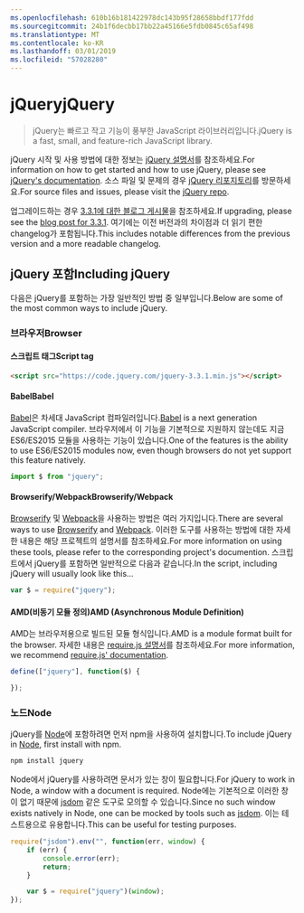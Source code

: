 ```yaml
---
ms.openlocfilehash: 610b16b181422978dc143b95f28658bbdf177fdd
ms.sourcegitcommit: 24b1f6decbb17bb22a45166e5fdb0845c65af498
ms.translationtype: MT
ms.contentlocale: ko-KR
ms.lasthandoff: 03/01/2019
ms.locfileid: "57028280"
---
```

# <a name="jquery"></a><span data-ttu-id="e8ae3-101">jQuery</span><span class="sxs-lookup"><span data-stu-id="e8ae3-101">jQuery</span></span>

> <span data-ttu-id="e8ae3-102">jQuery는 빠르고 작고 기능이 풍부한 JavaScript 라이브러리입니다.</span><span class="sxs-lookup"><span data-stu-id="e8ae3-102">jQuery is a fast, small, and feature-rich JavaScript library.</span></span>

<span data-ttu-id="e8ae3-103">jQuery 시작 및 사용 방법에 대한 정보는 [jQuery 설명서](http://api.jquery.com/)를 참조하세요.</span><span class="sxs-lookup"><span data-stu-id="e8ae3-103">For information on how to get started and how to use jQuery, please see [jQuery's documentation](http://api.jquery.com/).</span></span>
<span data-ttu-id="e8ae3-104">소스 파일 및 문제의 경우 [jQuery 리포지토리](https://github.com/jquery/jquery)를 방문하세요.</span><span class="sxs-lookup"><span data-stu-id="e8ae3-104">For source files and issues, please visit the [jQuery repo](https://github.com/jquery/jquery).</span></span>

<span data-ttu-id="e8ae3-105">업그레이드하는 경우 [3.3.1에 대한 블로그 게시물](https://blog.jquery.com/2017/03/20/jquery-3.3.1-now-available/)을 참조하세요.</span><span class="sxs-lookup"><span data-stu-id="e8ae3-105">If upgrading, please see the [blog post for 3.3.1](https://blog.jquery.com/2017/03/20/jquery-3.3.1-now-available/).</span></span> <span data-ttu-id="e8ae3-106">여기에는 이전 버전과의 차이점과 더 읽기 편한 changelog가 포함됩니다.</span><span class="sxs-lookup"><span data-stu-id="e8ae3-106">This includes notable differences from the previous version and a more readable changelog.</span></span>

## <a name="including-jquery"></a><span data-ttu-id="e8ae3-107">jQuery 포함</span><span class="sxs-lookup"><span data-stu-id="e8ae3-107">Including jQuery</span></span>

<span data-ttu-id="e8ae3-108">다음은 jQuery를 포함하는 가장 일반적인 방법 중 일부입니다.</span><span class="sxs-lookup"><span data-stu-id="e8ae3-108">Below are some of the most common ways to include jQuery.</span></span>

### <a name="browser"></a><span data-ttu-id="e8ae3-109">브라우저</span><span class="sxs-lookup"><span data-stu-id="e8ae3-109">Browser</span></span>

#### <a name="script-tag"></a><span data-ttu-id="e8ae3-110">스크립트 태그</span><span class="sxs-lookup"><span data-stu-id="e8ae3-110">Script tag</span></span>

```html
<script src="https://code.jquery.com/jquery-3.3.1.min.js"></script>
```

#### <a name="babel"></a><span data-ttu-id="e8ae3-111">Babel</span><span class="sxs-lookup"><span data-stu-id="e8ae3-111">Babel</span></span>

<span data-ttu-id="e8ae3-112">[Babel](http://babeljs.io/)은 차세대 JavaScript 컴파일러입니다.</span><span class="sxs-lookup"><span data-stu-id="e8ae3-112">[Babel](http://babeljs.io/) is a next generation JavaScript compiler.</span></span> <span data-ttu-id="e8ae3-113">브라우저에서 이 기능을 기본적으로 지원하지 않는데도 지금 ES6/ES2015 모듈을 사용하는 기능이 있습니다.</span><span class="sxs-lookup"><span data-stu-id="e8ae3-113">One of the features is the ability to use ES6/ES2015 modules now, even though browsers do not yet support this feature natively.</span></span>

```js
import $ from "jquery";
```

#### <a name="browserifywebpack"></a><span data-ttu-id="e8ae3-114">Browserify/Webpack</span><span class="sxs-lookup"><span data-stu-id="e8ae3-114">Browserify/Webpack</span></span>

<span data-ttu-id="e8ae3-115">[Browserify](http://browserify.org/) 및 [Webpack](https://webpack.github.io/)을 사용하는 방법은 여러 가지입니다.</span><span class="sxs-lookup"><span data-stu-id="e8ae3-115">There are several ways to use [Browserify](http://browserify.org/) and [Webpack](https://webpack.github.io/).</span></span> <span data-ttu-id="e8ae3-116">이러한 도구를 사용하는 방법에 대한 자세한 내용은 해당 프로젝트의 설명서를 참조하세요.</span><span class="sxs-lookup"><span data-stu-id="e8ae3-116">For more information on using these tools, please refer to the corresponding project's documention.</span></span> <span data-ttu-id="e8ae3-117">스크립트에서 jQuery를 포함하면 일반적으로 다음과 같습니다.</span><span class="sxs-lookup"><span data-stu-id="e8ae3-117">In the script, including jQuery will usually look like this...</span></span>

```js
var $ = require("jquery");
```

#### <a name="amd-asynchronous-module-definition"></a><span data-ttu-id="e8ae3-118">AMD(비동기 모듈 정의)</span><span class="sxs-lookup"><span data-stu-id="e8ae3-118">AMD (Asynchronous Module Definition)</span></span>

<span data-ttu-id="e8ae3-119">AMD는 브라우저용으로 빌드된 모듈 형식입니다.</span><span class="sxs-lookup"><span data-stu-id="e8ae3-119">AMD is a module format built for the browser.</span></span> <span data-ttu-id="e8ae3-120">자세한 내용은 [require.js 설명서](http://requirejs.org/docs/whyamd.html)를 참조하세요.</span><span class="sxs-lookup"><span data-stu-id="e8ae3-120">For more information, we recommend [require.js' documentation](http://requirejs.org/docs/whyamd.html).</span></span>

```js
define(["jquery"], function($) {

});
```

### <a name="node"></a><span data-ttu-id="e8ae3-121">노드</span><span class="sxs-lookup"><span data-stu-id="e8ae3-121">Node</span></span>

<span data-ttu-id="e8ae3-122">jQuery를 [Node](nodejs.org)에 포함하려면 먼저 npm을 사용하여 설치합니다.</span><span class="sxs-lookup"><span data-stu-id="e8ae3-122">To include jQuery in [Node](nodejs.org), first install with npm.</span></span>

```sh
npm install jquery
```

<span data-ttu-id="e8ae3-123">Node에서 jQuery를 사용하려면 문서가 있는 창이 필요합니다.</span><span class="sxs-lookup"><span data-stu-id="e8ae3-123">For jQuery to work in Node, a window with a document is required.</span></span> <span data-ttu-id="e8ae3-124">Node에는 기본적으로 이러한 창이 없기 때문에 [jsdom](https://github.com/tmpvar/jsdom) 같은 도구로 모의할 수 있습니다.</span><span class="sxs-lookup"><span data-stu-id="e8ae3-124">Since no such window exists natively in Node, one can be mocked by tools such as [jsdom](https://github.com/tmpvar/jsdom).</span></span> <span data-ttu-id="e8ae3-125">이는 테스트용으로 유용합니다.</span><span class="sxs-lookup"><span data-stu-id="e8ae3-125">This can be useful for testing purposes.</span></span>

```js
require("jsdom").env("", function(err, window) {
    if (err) {
        console.error(err);
        return;
    }

    var $ = require("jquery")(window);
});
```
